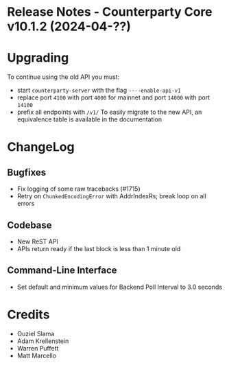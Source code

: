 # Release Notes - Counterparty Core v10.1.2 (2024-04-??)



# Upgrading

To continue using the old API you must:
- start `counterparty-server` with the flag `----enable-api-v1`
- replace port `4100` with port `4000` for mainnet and port `14000` with port `14100`
- prefix all endpoints with `/v1/`
To easily migrate to the new API, an equivalence table is available in the documentation

# ChangeLog

## Bugfixes
* Fix logging of some raw tracebacks (#1715) 
* Retry on `ChunkedEncodingError` with AddrIndexRs; break loop on all errors


## Codebase
* New ReST API
* APIs return ready if the last block is less than 1 minute old

## Command-Line Interface
* Set default and minimum values for Backend Poll Interval to 3.0 seconds

# Credits
* Ouziel Slama
* Adam Krellenstein
* Warren Puffett
* Matt Marcello
